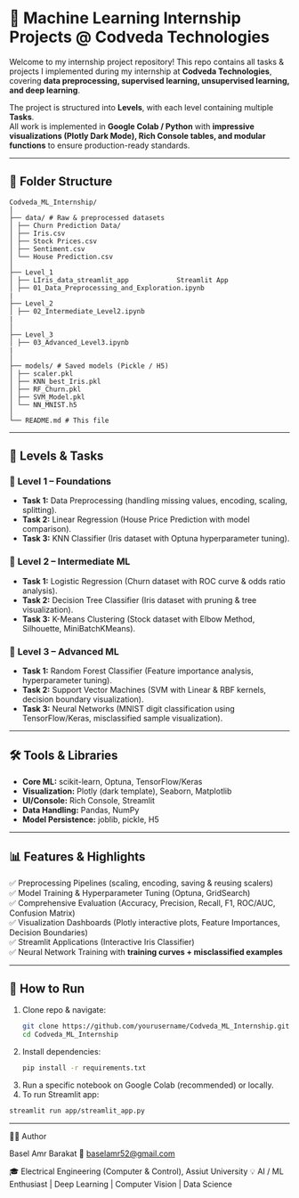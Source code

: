 # 🚀 Machine Learning Internship Projects @ Codveda Technologies  

Welcome to my internship project repository! This repo contains all tasks & projects I implemented during my internship at **Codveda Technologies**, covering **data preprocessing, supervised learning, unsupervised learning, and deep learning**.  

The project is structured into **Levels**, with each level containing multiple **Tasks**.  
All work is implemented in **Google Colab / Python** with **impressive visualizations (Plotly Dark Mode), Rich Console tables, and modular functions** to ensure production-ready standards.  

---

## 📂 Folder Structure  
```
Codveda_ML_Internship/
│
├── data/ # Raw & preprocessed datasets
│ ├── Churn Prediction Data/
│ ├── Iris.csv
│ ├── Stock Prices.csv
│ ├── Sentiment.csv
│ └── House Prediction.csv
│
├── Level_1
│ ├── LIris_data_streamlit_app            Streamlit App
│ ├── 01_Data_Preprocessing_and_Exploration.ipynb
|
├── Level_2
│ ├── 02_Intermediate_Level2.ipynb
|
│
├── Level_3
│ ├── 03_Advanced_Level3.ipynb
|
│
├── models/ # Saved models (Pickle / H5)
│ ├── scaler.pkl
│ ├── KNN_best_Iris.pkl
│ ├── RF_Churn.pkl
│ ├── SVM_Model.pkl
│ └── NN_MNIST.h5
│
└── README.md # This file
```

---
## 🎯 Levels & Tasks 

### 🔹 **Level 1 – Foundations**
- **Task 1:** Data Preprocessing (handling missing values, encoding, scaling, splitting).  
- **Task 2:** Linear Regression (House Price Prediction with model comparison).  
- **Task 3:** KNN Classifier (Iris dataset with Optuna hyperparameter tuning).  

### 🔹 **Level 2 – Intermediate ML**
- **Task 1:** Logistic Regression (Churn dataset with ROC curve & odds ratio analysis).  
- **Task 2:** Decision Tree Classifier (Iris dataset with pruning & tree visualization).  
- **Task 3:** K-Means Clustering (Stock dataset with Elbow Method, Silhouette, MiniBatchKMeans).  

### 🔹 **Level 3 – Advanced ML**
- **Task 1:** Random Forest Classifier (Feature importance analysis, hyperparameter tuning).  
- **Task 2:** Support Vector Machines (SVM with Linear & RBF kernels, decision boundary visualization).  
- **Task 3:** Neural Networks (MNIST digit classification using TensorFlow/Keras, misclassified sample visualization).  

---

## 🛠️ Tools & Libraries  

- **Core ML:** scikit-learn, Optuna, TensorFlow/Keras  
- **Visualization:** Plotly (dark template), Seaborn, Matplotlib  
- **UI/Console:** Rich Console, Streamlit  
- **Data Handling:** Pandas, NumPy  
- **Model Persistence:** joblib, pickle, H5  

---

## 📊 Features & Highlights  

✅ Preprocessing Pipelines (scaling, encoding, saving & reusing scalers)  
✅ Model Training & Hyperparameter Tuning (Optuna, GridSearch)  
✅ Comprehensive Evaluation (Accuracy, Precision, Recall, F1, ROC/AUC, Confusion Matrix)  
✅ Visualization Dashboards (Plotly interactive plots, Feature Importances, Decision Boundaries)  
✅ Streamlit Applications (Interactive Iris Classifier)  
✅ Neural Network Training with **training curves + misclassified examples**  

---

## 🚀 How to Run  

1. Clone repo & navigate:  
   ```bash
   git clone https://github.com/yourusername/Codveda_ML_Internship.git
   cd Codveda_ML_Internship

2. Install dependencies:
   ```bash
   pip install -r requirements.txt

3. Run a specific notebook on Google Colab (recommended) or locally.
4. To run Streamlit app:
  ```bash
  streamlit run app/streamlit_app.py
```

---
👨‍💻 Author

Basel Amr Barakat
📧 baselamr52@gmail.com

🎓 Electrical Engineering (Computer & Control), Assiut University
💡 AI / ML Enthusiast | Deep Learning | Computer Vision | Data Science
